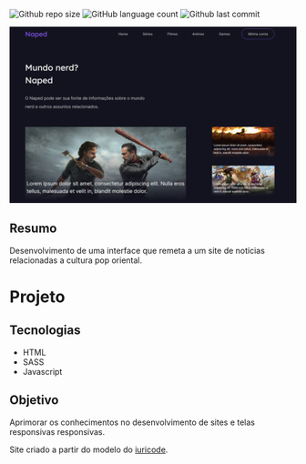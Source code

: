 ![Github repo size](https://img.shields.io/github/repo-size/uitalorss/site-naped)
![GitHub language count](https://img.shields.io/github/languages/count/uitalorss/site-naped)
![Github last commit](https://img.shields.io/github/last-commit/uitalorss/site-naped)

![imagem-projeto](assets/img/img-projeto.png)

## Resumo

Desenvolvimento de uma interface que remeta a um site de notícias relacionadas a cultura pop oriental.

# Projeto

## Tecnologias

- HTML
- SASS
- Javascript

## Objetivo

Aprimorar os conhecimentos no desenvolvimento de sites e telas responsivas responsivas.

Site criado a partir do modelo do [iuricode](https://github.com/iuricode).
